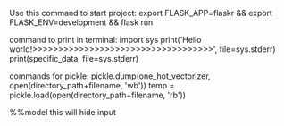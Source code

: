 Use this command to start project:
export FLASK_APP=flaskr && export FLASK_ENV=development && flask run

command to print in terminal:
import sys
print('Hello world!>>>>>>>>>>>>>>>>>>>>>>>>>>>>>>>>>>>', file=sys.stderr)
print(specific_data, file=sys.stderr)

commands for pickle:
pickle.dump(one_hot_vectorizer, open(directory_path+filename, 'wb'))
temp = pickle.load(open(directory_path+filename, 'rb'))

%%model
this will hide input
